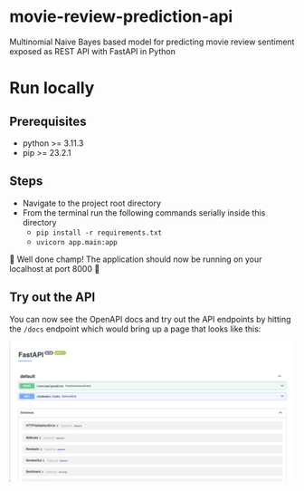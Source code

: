 # movie-review-prediction-api
Multinomial Naive Bayes based model for predicting movie review sentiment exposed as REST API with FastAPI in Python

# Run locally

## Prerequisites
- python >= 3.11.3
- pip >= 23.2.1

## Steps
- Navigate to the project root directory
- From the terminal run the following commands serially inside this directory
    - `pip install -r requirements.txt`
    - `uvicorn app.main:app`

🎉 Well done champ! The application should now be running on your localhost at port 8000 🎉

## Try out the API
You can now see the OpenAPI docs and try out the API endpoints by hitting the `/docs` endpoint which would bring up a page that looks like this:

![plot](./docs/images/openApi.png)